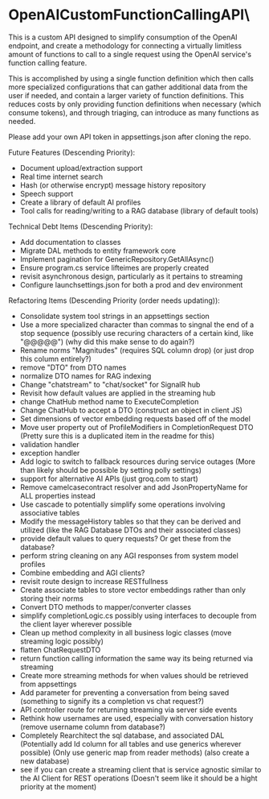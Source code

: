 # OpenAICustomFunctionCallingAPI\

This is a custom API designed to simplify consumption of the OpenAI endpoint, and create a methodology for connecting a virtually limitless amount of functions to call to a single request using the OpenAI service's function calling feature.

This is accomplished by using a single function definition which then calls more specialized configurations that can gather additional data from the user if needed, and contain a larger variety of function definitions. This reduces costs by only providing function definitions when necessary (which consume tokens), and through triaging, can introduce as many functions as needed.

Please add your own API token in appsettings.json after cloning the repo.

Future Features (Descending Priority):
- Document upload/extraction support
- Real time internet search
- Hash (or otherwise encrypt) message history repository
- Speech support
- Create a library of default AI profiles
- Tool calls for reading/writing to a RAG database (library of default tools)

Technical Debt Items (Descending Priority):
- Add documentation to classes
- Migrate DAL methods to entity framework core 
- Implement pagination for GenericRepository.GetAllAsync()
- Ensure program.cs service lifteimes are properly created
- revisit asynchronous design, particularly as it pertains to streaming
- Configure launchsettings.json for both a prod and dev environment

Refactoring Items (Descending Priority (order needs updating)):
- Consolidate system tool strings in an appsettings section
- Use a more specialized character than commas to singnal the end of a stop sequence (possibly use recuring characters of a certain kind, like "@@@@@") (why did this make sense to do again?)
- Rename norms "Magnitudes" (requires SQL column drop) (or just drop this column entirely?)
- remove "DTO" from DTO names
- normalize DTO names for RAG indexing
- Change "chatstream" to "chat/socket" for SignalR hub
- Revisit how default values are applied in the streaming hub
- change ChatHub method name to ExecuteCompletion
- Change ChatHub to accept a DTO (construct an object in client JS)
- Set dimensions of vector embedding requests based off of the model
- Move user property out of ProfileModifiers in CompletionRequest DTO (Pretty sure this is a duplicated item in the readme for this)
- validation handler  
- exception handler
- Add logic to switch to fallback resources during service outages (More than likely should be possible by setting polly settings)
- support for alternative AI APIs (just groq.com to start)
- Remove camelcasecontract resolver and add JsonPropertyName for ALL properties instead
- Use cascade to potentially simplify some operations involving associative tables
- Modify the messageHistory tables so that they can be derived and utilized (like the RAG Database DTOs and their associated classes)
- provide default values to query requests? Or get these from the database?
- perform string cleaning on any AGI responses from system model profiles
- Combine embedding and AGI clients?
- revisit route design to increase RESTfullness
- Create associate tables to store vector embeddings rather than only storing their norms
- Convert DTO methods to mapper/converter classes
- simplify completionLogic.cs possibly using interfaces to decouple from the client layer wherever possible
- Clean up method complexity in all business logic classes (move streaming logic possibly)
- flatten ChatRequestDTO
- return function calling information the same way its being returned via streaming
- Create more streaming methods for when values should be retrieved from appsettings
- Add parameter for preventing a conversation from being saved (something to signify its a completion vs chat request?)
- API controller route for returning streaming via server side events
- Rethink how usernames are used, especially with conversation history (remove username column from database?)
- Completely Rearchitect the sql database, and associated DAL (Potentially add Id column for all tables and use generics wherever possible) (Only use generic map from reader methods) (also create a new database)
- see if you can create a streaming client that is service agnostic similar to the AI Client for REST operations (Doesn't seem like it should be a hight priority at the moment)
